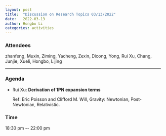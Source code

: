 ```yaml
---
layout: post
title:  "Discussion on Research Topics 03/13/2022"
date:   2022-03-13
author: Hongbo Li
categories: activities
---
```



### Attendees

zhanfeng, Muxin, Ziming, Yacheng, Zexin, Dicong, Yong, Rui Xu, Chang, Junjie, Xueli, Hongbo, Lijing

---

### Agenda

- Rui Xu: **Derivation of 1PN expansion terms**

  Ref: Eric Poisson and Clifford M. Will, Gravity: Newtonian, Post-Newtonian, Relativistic.


 
             

### Time

18:30 pm -- 22:00 pm
